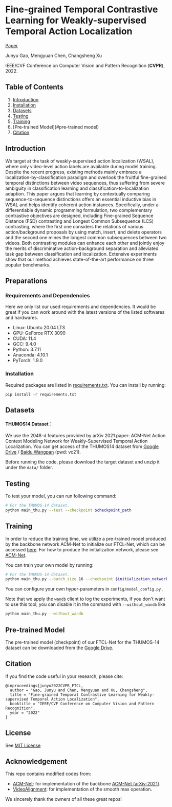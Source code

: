 # Fine-grained Temporal Contrastive Learning for Weakly-supervised Temporal Action Localization
[Paper]()

Junyu Gao, Mengyuan Chen, Changsheng Xu

IEEE/CVF Conference on Computer Vision and Pattern Recognition (**CVPR**), 2022.


## Table of Contents
1. [Introduction](#introduction)
1. [Installation](#installation)
1. [Datasets](#datasets)
1. [Testing](#testing)
1. [Training](#training)
1. [Pre-trained Model](#pre-trained model)
1. [Citation](#citation)

## Introduction
We target at the task of weakly-supervised action localization (WSAL), where only video-level action labels are available during model training. Despite the recent progress, existing methods mainly embrace a localization-by-classification paradigm and overlook the fruitful fine-grained temporal distinctions between video sequences, thus suffering from severe ambiguity in classification learning and classification-to-localization adaption. This paper argues that learning by contextually comparing sequence-to-sequence distinctions offers an essential inductive bias in WSAL and helps identify coherent action instances. Specifically, under a differentiable dynamic programming formulation, two complementary contrastive objectives are designed, including Fine-grained Sequence Distance (FSD) contrasting and Longest Common Subsequence (LCS) contrasting, where the first one considers the relations of various action/background proposals by using match, insert, and delete operators and the second one mines the longest common subsequences between two videos. Both contrasting modules can enhance each other and jointly enjoy the merits of discriminative action-background separation and alleviated task gap between classification and localization. Extensive experiments show that our method achieves state-of-the-art performance on three popular benchmarks.

<!-- <div align="center">
  <img src="figs/arch.png" width="800px"/><br>
    Overview of the FTCL
</div> -->

## Preparations
### Requirements and Dependencies
Here we only list our used requirements and dependencies. It would be great if you can work around with the latest versions of the listed softwares and hardwares.
 - Linux: Ubuntu 20.04 LTS
 - GPU: GeForce RTX 3090
 - CUDA: 11.4
 - GCC: 9.4.0
 - Python: 3.7.11
 - Anaconda: 4.10.1
 - PyTorch: 1.9.0

### Installation

Required packages are listed in [requirements.txt](/requirements.txt). You can install by running:

```
pip install -r requirements.txt
```

## Datasets

#### THUMOS14 Dataset：

We use the 2048-d features provided by arXiv 2021 paper: ACM-Net Action Context Modeling Network for Weakly-Supervised Temporal Action Localization. You can get access of the THUMOS14 dataset from [Google Drive](https://drive.google.com/drive/folders/1C4YG01X9IIT1a568wMM8fgm4k4xTC2EQ?usp=sharing) /  [Baidu Wangpan](https://pan.baidu.com/s/1rt8szoDspzJ5SjpcjccFXg) (pwd: vc21).

Before running the code, please download the target dataset and unzip it under the `data/` folder.

## Testing

To test your model, you can run following command:

```bash
# For the THUMOS-14 dataset.
python main_thu.py --test --checkpoint $checkpoint_path
```

## Training

In order to reduce the training time, we utilize a pre-trained model produced by the backbone network ACM-Net to initialize our FTCL-Net, which can be accessed [here](). For how to produce the initialization network, please see [ACM-Net](https://github.com/ispc-lab/ACM-Net).

You can train your own model by running:

```bash
# For the THUMOS-14 dataset.
python main_thu.py --batch_size 16 --checkpoint $initialization_network_path
```

You can configure your own hyper-parameters in `config/model_config.py` .

Note that we apply the [`wandb`](https://github.com/wandb/client) client to log the experiments, if you don't want to use this tool, you can disable it in the command with   `--without_wandb` like 

```bash
python main_thu.py --without_wandb
```

## Pre-trained Model

The pre-trained model (checkpoint) of our FTCL-Net for the THUMOS-14 dataset can be downloaded from the [Google Drive]().

## Citation
If you find the code useful in your research, please cite:

    @inproceedings{junyu2022CVPR_FTCL,
      author = "Gao, Junyu and Chen, Mengyuan and Xu, Changsheng",
      title = "Fine-grained Temporal Contrastive Learning for Weakly-supervised Temporal Action Localization",
      booktitle = "IEEE/CVF Conference on Computer Vision and Pattern Recognition",
      year = "2022"
    }

## License

See [MIT License](/LICENSE)

## Acknowledgement

This repo contains modified codes from:
 - [ACM-Net](https://github.com/ispc-lab/ACM-Net): for implementation of the backbone [ACM-Net (arXiv-2021)](https://arxiv.org/abs/2104.02967).
 - [VideoAlignment](https://github.com/hadjisma/VideoAlignment): for implementation of the smooth max operation.

We sincerely thank the owners of all these great repos!